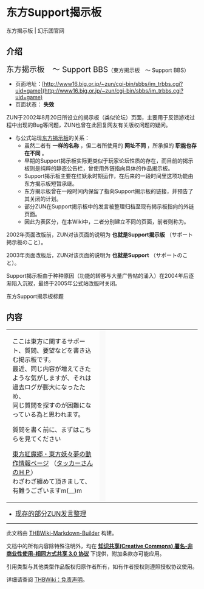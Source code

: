 # 东方Support揭示板

<!-- source html: G:\repos\THBWiki-Markdown-Builder\THBWikiMarkdown\Temp\main\5\5a\ns0%3A%E4%B8%9C%E6%96%B9Support%E6%8F%AD%E7%A4%BA%E6%9D%BF.html -->

东方揭示板 | 幻乐团官网


## 介绍
  
<big><big>东方揭示板　～ Support BBS</big></big>（東方掲示板　～ Support BBS）
  

- 页面地址：[http://www16.big.or.jp/~zun/cgi-bin/sbbs/im_trbbs.cgi?uid=game](http://www16.big.or.jp/~zun/cgi-bin/sbbs/im_trbbs.cgi?uid=game)
- 页面状态： **失效** 

  
ZUN于2002年8月20日所设立的揭示板（类似论坛）页面，主要用于反馈游戏过程中出现的Bug等问题，ZUN也曾在此回复网友有关版权问题的疑问。
  

- 与公式站现[东方揭示板](./东方揭示板.md)的关系：
  - 虽然二者有 **一样的名称** ，但二者所使用的 **网址不同** ，所承担的 **职能也存在不同** 。
  - 早期的Support揭示板实际更类似于玩家论坛性质的存在，而目前的揭示板则是纯粹的静态公告栏，曾使用外链指向具体的作品揭示板。
  - Support揭示板主要在红妖永时期运作，在后来的一段时间里这项功能由东方揭示板短暂承继。
  - 东方揭示板曾在一段时间内保留了指向Support揭示板的链接，并预告了其关闭的计划。
  - 部分ZUN在Support揭示板中的发言被整理归档至现有揭示板指向的外链页面。
  - 因此为表区分，在本Wiki中，二者分别建立不同的页面，前者则称为。


  
2002年页面改版前，ZUN对该页面的说明为 **也就是Support揭示板** （サポート掲示板のこと）。  

2003年页面改版后，ZUN对该页面的说明为 **也就是Support** （サポートのこと）。  

  
  
Support揭示板由于种种原因（功能的转移与大量广告帖的涌入）在2004年后逐渐陷入沉寂，最终于2005年公式站改版时关闭。
  

[](./文件-东方Support揭示板标题.png.md)  [](./文件-东方Support揭示板标题.png.md)东方Support揭示板标题

## 内容

<table>


<tbody><tr>
<td class="jadef" width="50%" lang="ja" style="border-right:none; padding-left:1em;">
<p>ここは東方に関するサポート、質問、要望などを書き込む掲示板です。<br>
最近、同じ内容が増えてきたような気がしますが、それは過去ログが膨大になったため、<br>
同じ質問を探すのが困難になっている為と思われます。<br>
</p><p>質問を書く前に、まずはこちらを見てください
</p><p><a rel="nofollow" class="external text" href="http://www.geocities.co.jp/Playtown-Yoyo/1736/t-top.html">東方紅魔郷・東方妖々夢の動作情報ページ</a> （<a rel="nofollow" class="external text" href="http://www.geocities.co.jp/Playtown-Yoyo/1736/">タッカーさんのＨＰ</a>）<br>
わざわざ纏めて頂きまして、有難うございますm(__)m
</p>
</td>
<th style="background:#f9f9f9; border-left:none">
</th>
<td class="zhdef" width="50%" style="padding-left:1em;">
</td></tr></tbody></table>


- <big>[现存的部分ZUN发言整理](./东方Support揭示板-ZUN发言整理.md)</big>

  
  





---

此文档由 [THBWiki-Markdown-Builder](https://github.com/Delsin-Yu/THBWiki-Markdown-Builder) 构建。

文档中的所有内容除特殊注明外，均在 [**知识共享(Creative Commons) 署名-非商业性使用-相同方式共享 3.0 协议**](https://creativecommons.org/licenses/by-sa/3.0/deed.zh-hans) 下提供，附加条款亦可能应用。

引用类型与其他类型作品版权归原作者所有，如有作者授权则遵照授权协议使用。

详细请查阅 [THBWiki：免责声明](https://thbwiki.cc/THBWiki:%E5%85%8D%E8%B4%A3%E5%A3%B0%E6%98%8E)。

